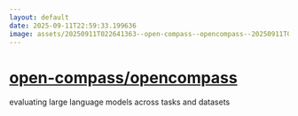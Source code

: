 ```yaml
---
layout: default
date: 2025-09-11T22:59:33.199636
image: assets/20250911T022641363--open-compass--opencompass--20250911T023130139--cropped.png
---
```


# [open-compass/opencompass](https://github.com/open-compass/opencompass)

evaluating large language models across tasks and datasets
